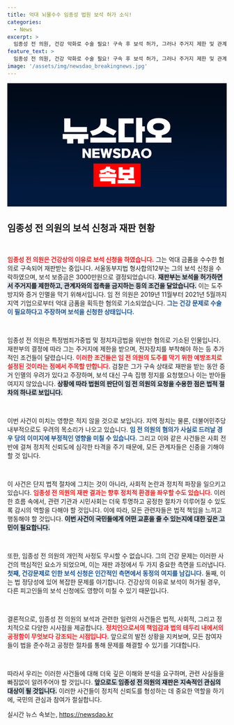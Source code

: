 ```yaml
---
title: 억대 뇌물수수 임종성 법원 보석 허가 소식!
categories:
  - News
excerpt: >
  임종성 전 의원, 건강 악화로 수술 필요! 구속 후 보석 허가, 그러나 주거지 제한 및 관계자 접촉 금지 조건 붙어. 뇌물 수수 혐의에 휘말린 그가 어떤 변화를 맞게 될까? 클릭해서 자세히 알아보세요!
feature_text: >
  임종성 전 의원, 건강 악화로 수술 필요! 구속 후 보석 허가, 그러나 주거지 제한 및 관계자 접촉 금지 조건 붙어. 뇌물 수수 혐의에 휘말린 그가 어떤 변화를 맞게 될까? 클릭해서 자세히 알아보세요!
image: '/assets/img/newsdao_breakingnews.jpg'
---
```


<p><img src="/assets/img/newsdao_breakingnews.jpg" alt="flaretime 속보" /></p>

<h2 data-ke-size="size26">임종성 전 의원의 보석 신청과 재판 현황</h2>

<p data-ke-size="size16">&nbsp;</p>

<p><b><span style="color: #ee2323;">임종성 전 의원은 건강상의 이유로 보석 신청을 하였습니다.</span></b> 그는 억대 금품을 수수한 혐의로 구속되어 재판받는 중입니다. 서울동부지법 형사합의12부는 그의 보석 신청을 수락하였으며, 보석 보증금은 3000만원으로 결정되었습니다. <b><span style="background-color: #21538527;">재판부는 보석을 허가하면서 주거지를 제한하고, 관계자와의 접촉을 금지하는 등의 조건을 달았습니다.</span></b> 이는 도주 방지와 증거 인멸을 막기 위해서입니다. 임 전 의원은 2019년 11월부터 2021년 5월까지 지역 기업으로부터 억대 금품을 획득한 혐의로 기소되었습니다. <b><span style="color: #1a5490;">그는 건강 문제로 수술이 필요하다고 주장하며 보석을 신청한 상태입니다.</span></b></p>

<p data-ke-size="size16">&nbsp;</p>

<p>임종성 전 의원은 특정범죄가중법 및 정치자금법을 위반한 혐의로 기소된 인물입니다. 재판부의 결정에 따라 그는 주거지에 제한을 받으며, 전자장치를 부착해야 하는 등 추가적인 조건들이 달렸습니다. <b><span style="color: #ee2323;">이러한 조건들은 임 전 의원의 도주를 막기 위한 예방조치로 설정된 것이라는 점에서 주목할 만합니다.</span></b> 검찰은 그가 구속 상태로 재판을 받는 동안 증거 인멸의 우려가 있다고 주장하며, 보석 대신 구속 집행 정지를 요청했으나 이는 받아들여지지 않았습니다. <b><span style="background-color: #21538527;">상황에 따라 법원의 판단이 임 전 의원의 요청을 수용한 점은 법적 절차의 하나로 보입니다.</span></b></p>

<p data-ke-size="size16">&nbsp;</p>

<p>이번 사건이 미치는 영향은 적지 않을 것으로 보입니다. 지역 정치는 물론, 더불어민주당 내부적으로도 우려의 목소리가 나오고 있습니다. <b><span style="color: #1a5490;">임 전 의원의 혐의가 사실로 드러날 경우 당의 이미지에 부정적인 영향을 미칠 수 있습니다.</span></b> 그리고 이와 같은 사건들은 사회 전반에 걸쳐 정치적 신뢰도에 심각한 타격을 주기 때문에, 모든 관계자들은 신중을 기해야 할 것 입니다. </p>

<p data-ke-size="size16">&nbsp;</p>

<p>이 사건은 단지 법적 절차에 그치는 것이 아니라, 사회적 논란과 정치적 파장을 일으키고 있습니다. <b><span style="color: #ee2323;">임종성 전 의원의 재판 결과는 향후 정치적 환경을 좌우할 수도 있습니다.</span></b> 이러한 흐름 속에서, 관련 기관과 시민사회는 더욱 투명하고 공정한 절차가 이루어질 수 있도록 감시의 역할을 다해야 할 것입니다. 이에 따라, 모든 관련자들은 법적 책임을 느끼고 행동해야 할 것입니다. <b><span style="background-color: #21538527;">이번 사건이 국민들에게 어떤 교훈을 줄 수 있는지에 대한 깊은 고민이 필요합니다.</span></b></p>

<p data-ke-size="size16">&nbsp;</p>

<p>또한, 임종성 전 의원의 개인적 사정도 무시할 수 없습니다. 그의 건강 문제는 이러한 사건의 핵심적인 요소가 되었으며, 이는 재판 과정에서 두 가지 중요한 측면을 드러냅니다. <b><span style="color: #1a5490;">첫째, 건강문제로 인한 보석 신청은 인간적인 측면에서 동정의 여지를 남깁니다.</span></b> 둘째, 이는 법 정당성에 있어 복잡한 문제를 야기합니다. 건강상의 이유로 보석이 허가될 경우, 다른 피고인들의 보석 신청에도 영향이 미칠 수 있기 때문입니다.</p>

<p data-ke-size="size16">&nbsp;</p>

<p>결론적으로, 임종성 전 의원의 보석과 관련한 일련의 사건들은 법적, 사회적, 그리고 정치적으로 다양한 시사점을 제공합니다. <b><span style="color: #ee2323;">정치인으로서의 책임감과 법의 테두리 내에서의 공정함이 무엇보다 강조되는 시점입니다.</span></b> 앞으로의 발전 상황을 지켜보며, 모든 참여자들이 법을 준수하고 공정한 절차를 통해 문제를 해결할 수 있기를 기대합니다. </p>

<p data-ke-size="size16">&nbsp;</p>

<p>따라서 우리는 이러한 사건들에 대해 더욱 깊은 이해와 분석을 요구하며, 관련 사실들을 빠짐없이 알려주어야 할 것입니다. <b><span style="background-color: #21538527;">앞으로도 임종성 전 의원의 재판은 지속적인 관심의 대상이 될 것입니다.</span></b> 이러한 사건들이 정치적 신뢰도를 형성하는 데 중요한 역할을 하기에, 국민의 관심과 참여가 절실합니다. </p>
실시간 뉴스 속보는, <a href="https://newsdao.kr" rel="dofollow">https://newsdao.kr</a>


